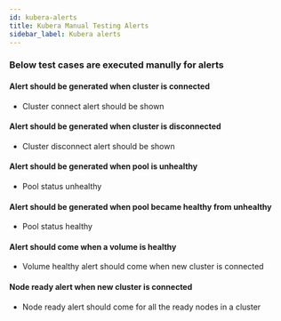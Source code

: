 ```yaml
---
id: kubera-alerts
title: Kubera Manual Testing Alerts
sidebar_label: Kubera alerts
---
```


### Below test cases are executed manully for alerts


#### Alert should be generated when cluster is connected
- Cluster connect alert should be shown 

#### Alert should be generated when cluster is disconnected 
- Cluster disconnect alert should be shown 

#### Alert should be generated when pool is unhealthy  
- Pool status unhealthy  

#### Alert should be generated when pool became healthy from unhealthy 
- Pool status healthy  

#### Alert should come when a volume is healthy 
- Volume healthy alert should come when new cluster is connected 

#### Node ready alert when new cluster is connected
- Node ready alert should come for all the ready nodes in a cluster
